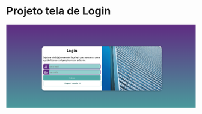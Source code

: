 
# Projeto tela de Login

  <img src="https://github.com/JefersonManso/projeto-login/blob/main/imagens/Captura%20de%20tela%202025-06-09%20135414.png" alt="tela de login">
